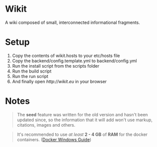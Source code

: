 # Wikit

A wiki composed of small, interconnected informational fragments.

# Setup

1. Copy the contents of wikit.hosts to your etc/hosts file
2. Copy the backend/config.template.yml to backend/config.yml
3. Run the install script from the scripts folder
4. Run the build script
5. Run the run script
6. And finally open _http://wikit.eu_ in your browser

# Notes

> The **seed** feature was written for the old version and hasn't been updated since, so the information that it will
> add won't use markup, citations, images and others.

> It's recommended to use _at least_ **2 - 4 GB** of **RAM** for the docker containers.
> ([Docker Windows Guide](https://docs.docker.com/desktop/windows/))
